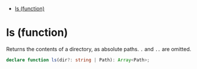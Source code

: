 - [ls (function)](#ls-function)

# ls (function)

Returns the contents of a directory, as absolute paths. `.` and `..` are
omitted.

```ts
declare function ls(dir?: string | Path): Array<Path>;
```
